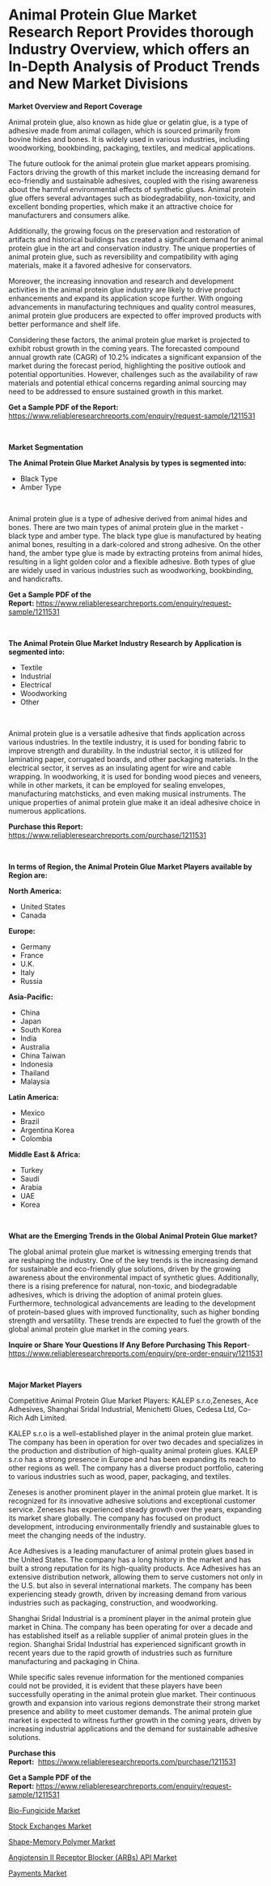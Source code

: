 <p><h1>Animal Protein Glue Market Research Report Provides thorough Industry Overview, which offers an In-Depth Analysis of Product Trends and New Market Divisions</h1></p><p><strong>Market Overview and Report Coverage</strong></p>
<p><p>Animal protein glue, also known as hide glue or gelatin glue, is a type of adhesive made from animal collagen, which is sourced primarily from bovine hides and bones. It is widely used in various industries, including woodworking, bookbinding, packaging, textiles, and medical applications.</p><p>The future outlook for the animal protein glue market appears promising. Factors driving the growth of this market include the increasing demand for eco-friendly and sustainable adhesives, coupled with the rising awareness about the harmful environmental effects of synthetic glues. Animal protein glue offers several advantages such as biodegradability, non-toxicity, and excellent bonding properties, which make it an attractive choice for manufacturers and consumers alike.</p><p>Additionally, the growing focus on the preservation and restoration of artifacts and historical buildings has created a significant demand for animal protein glue in the art and conservation industry. The unique properties of animal protein glue, such as reversibility and compatibility with aging materials, make it a favored adhesive for conservators.</p><p>Moreover, the increasing innovation and research and development activities in the animal protein glue industry are likely to drive product enhancements and expand its application scope further. With ongoing advancements in manufacturing techniques and quality control measures, animal protein glue producers are expected to offer improved products with better performance and shelf life.</p><p>Considering these factors, the animal protein glue market is projected to exhibit robust growth in the coming years. The forecasted compound annual growth rate (CAGR) of 10.2% indicates a significant expansion of the market during the forecast period, highlighting the positive outlook and potential opportunities. However, challenges such as the availability of raw materials and potential ethical concerns regarding animal sourcing may need to be addressed to ensure sustained growth in this market.</p></p>
<p><strong>Get a Sample PDF of the Report:</strong> <a href="https://www.reliableresearchreports.com/enquiry/request-sample/1211531">https://www.reliableresearchreports.com/enquiry/request-sample/1211531</a></p>
<p>&nbsp;</p>
<p><strong>Market Segmentation</strong></p>
<p><strong>The Animal Protein Glue Market Analysis by types is segmented into:</strong></p>
<p><ul><li>Black Type</li><li>Amber Type</li></ul></p>
<p>&nbsp;</p>
<p><p>Animal protein glue is a type of adhesive derived from animal hides and bones. There are two main types of animal protein glue in the market - black type and amber type. The black type glue is manufactured by heating animal bones, resulting in a dark-colored and strong adhesive. On the other hand, the amber type glue is made by extracting proteins from animal hides, resulting in a light golden color and a flexible adhesive. Both types of glue are widely used in various industries such as woodworking, bookbinding, and handicrafts.</p></p>
<p><strong>Get a Sample PDF of the Report:</strong>&nbsp;<a href="https://www.reliableresearchreports.com/enquiry/request-sample/1211531">https://www.reliableresearchreports.com/enquiry/request-sample/1211531</a></p>
<p>&nbsp;</p>
<p><strong>The Animal Protein Glue Market Industry Research by Application is segmented into:</strong></p>
<p><ul><li>Textile</li><li>Industrial</li><li>Electrical</li><li>Woodworking</li><li>Other</li></ul></p>
<p>&nbsp;</p>
<p><p>Animal protein glue is a versatile adhesive that finds application across various industries. In the textile industry, it is used for bonding fabric to improve strength and durability. In the industrial sector, it is utilized for laminating paper, corrugated boards, and other packaging materials. In the electrical sector, it serves as an insulating agent for wire and cable wrapping. In woodworking, it is used for bonding wood pieces and veneers, while in other markets, it can be employed for sealing envelopes, manufacturing matchsticks, and even making musical instruments. The unique properties of animal protein glue make it an ideal adhesive choice in numerous applications.</p></p>
<p><strong>Purchase this Report:</strong>&nbsp; <a href="https://www.reliableresearchreports.com/purchase/1211531">https://www.reliableresearchreports.com/purchase/1211531</a></p>
<p>&nbsp;</p>
<p><strong>In terms of Region, the Animal Protein Glue Market Players available by Region are:</strong></p>
<p>
    <p> <strong> North America: </strong>
        <ul>
            <li>United States</li>
            <li>Canada</li>
        </ul>
        </p> 
    <p> <strong> Europe: </strong>
        <ul>
            <li>Germany</li>
            <li>France</li>
            <li>U.K.</li>
            <li>Italy</li>
            <li>Russia</li>
        </ul>
        </p> 
    <p> <strong> Asia-Pacific: </strong>
        <ul>
            <li>China</li>
            <li>Japan</li>
            <li>South Korea</li>
            <li>India</li>
            <li>Australia</li>
            <li>China Taiwan</li>
            <li>Indonesia</li>
            <li>Thailand</li>
            <li>Malaysia</li>
        </ul>
        </p> 
    <p> <strong> Latin America: </strong>
        <ul>
            <li>Mexico</li>
            <li>Brazil</li>
            <li>Argentina Korea</li>
            <li>Colombia</li>
        </ul>
        </p> 
    <p> <strong> Middle East & Africa: </strong>
        <ul>
            <li>Turkey</li>
            <li>Saudi</li>
            <li>Arabia</li>
            <li>UAE</li>
            <li>Korea</li>
        </ul>
    </p>
    </p>
<p>&nbsp;</p>
<p><strong>What are the Emerging Trends in the Global Animal Protein Glue market?</strong></p>
<p><p>The global animal protein glue market is witnessing emerging trends that are reshaping the industry. One of the key trends is the increasing demand for sustainable and eco-friendly glue solutions, driven by the growing awareness about the environmental impact of synthetic glues. Additionally, there is a rising preference for natural, non-toxic, and biodegradable adhesives, which is driving the adoption of animal protein glues. Furthermore, technological advancements are leading to the development of protein-based glues with improved functionality, such as higher bonding strength and versatility. These trends are expected to fuel the growth of the global animal protein glue market in the coming years.</p></p>
<p><strong>Inquire or Share Your Questions If Any Before Purchasing This Report</strong>- <a href="https://www.reliableresearchreports.com/enquiry/pre-order-enquiry/1211531">https://www.reliableresearchreports.com/enquiry/pre-order-enquiry/1211531</a></p>
<p>&nbsp;</p>
<p><strong>Major Market Players</strong></p>
<p><p>Competitive Animal Protein Glue Market Players: KALEP s.r.o,Zeneses, Ace Adhesives, Shanghai Sridal Industrial, Menichetti Glues, Cedesa Ltd, Co-Rich Adh Limited.</p><p>KALEP s.r.o is a well-established player in the animal protein glue market. The company has been in operation for over two decades and specializes in the production and distribution of high-quality animal protein glues. KALEP s.r.o has a strong presence in Europe and has been expanding its reach to other regions as well. The company has a diverse product portfolio, catering to various industries such as wood, paper, packaging, and textiles.</p><p>Zeneses is another prominent player in the animal protein glue market. It is recognized for its innovative adhesive solutions and exceptional customer service. Zeneses has experienced steady growth over the years, expanding its market share globally. The company has focused on product development, introducing environmentally friendly and sustainable glues to meet the changing needs of the industry.</p><p>Ace Adhesives is a leading manufacturer of animal protein glues based in the United States. The company has a long history in the market and has built a strong reputation for its high-quality products. Ace Adhesives has an extensive distribution network, allowing them to serve customers not only in the U.S. but also in several international markets. The company has been experiencing steady growth, driven by increasing demand from various industries such as packaging, construction, and woodworking.</p><p>Shanghai Sridal Industrial is a prominent player in the animal protein glue market in China. The company has been operating for over a decade and has established itself as a reliable supplier of animal protein glues in the region. Shanghai Sridal Industrial has experienced significant growth in recent years due to the rapid growth of industries such as furniture manufacturing and packaging in China.</p><p>While specific sales revenue information for the mentioned companies could not be provided, it is evident that these players have been successfully operating in the animal protein glue market. Their continuous growth and expansion into various regions demonstrate their strong market presence and ability to meet customer demands. The animal protein glue market is expected to witness further growth in the coming years, driven by increasing industrial applications and the demand for sustainable adhesive solutions.</p></p>
<p><strong>Purchase this Report:</strong>&nbsp;&nbsp;<a href="https://www.reliableresearchreports.com/purchase/1211531">https://www.reliableresearchreports.com/purchase/1211531</a></p>
<p></p>
<p><strong>Get a Sample PDF of the Report:</strong>&nbsp;<a href="https://www.reliableresearchreports.com/enquiry/request-sample/1211531">https://www.reliableresearchreports.com/enquiry/request-sample/1211531</a></p>
<p><p><a href="https://www.linkedin.com/pulse/bio-fungicide-market-size-2023-2030-global/">Bio-Fungicide Market</a></p><p><a href="https://medium.com/@cletaturner879789/stock-exchanges-market-furnishes-information-on-market-share-market-trends-and-market-growth-50e9ea629781">Stock Exchanges Market</a></p><p><a href="https://www.linkedin.com/pulse/shape-memory-polymer-market-research-report-provides-thorough/">Shape-Memory Polymer Market</a></p><p><a href="https://github.com/deliacustodio40/Market-Research-Report-List-1/blob/main/angiotensin-ii-receptor-blocker-arbs-api-market.md">Angiotensin II Receptor Blocker (ARBs) API Market</a></p><p><a href="https://medium.com/@drakesporer988/payments-market-insights-into-market-cagr-market-trends-and-growth-strategies-1a20628f283a">Payments Market</a></p></p>